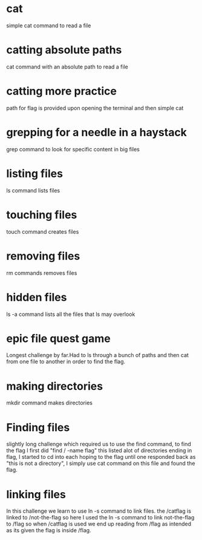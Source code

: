 # cat
simple cat command to read a file
# catting absolute paths
cat command with an absolute path to read a file
# catting more practice
path for flag is provided upon opening the terminal and then simple cat
# grepping for a needle in a haystack
grep command to look for specific content in big files
# listing files
ls command lists files
# touching files
touch command creates files
# removing files
rm commands removes files
# hidden files
ls -a command lists all the files that ls may overlook
# epic file quest game
Longest challenge by far.Had to ls through a bunch of paths and then cat from one file to another in order to find the flag.
# making directories
mkdir command makes directories
# Finding files
slightly long challenge which required us to use the find command, to find the flag I first did "find / -name flag" this listed alot of directories ending in flag, I started to cd into each hoping to the flag until one responded back as "this is not a directory", I simply use cat command on this file and found the flag.
# linking files
In this challenge we learn to use ln -s command to link files. the /catflag is linked to /not-the-flag so here I used the ln -s command to link not-the-flag to /flag so when /catflag is used we end up reading from /flag as intended as its given the flag is inside /flag.
